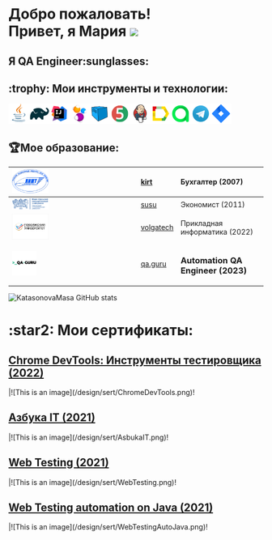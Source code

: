 <h1>Добро пожаловать!</br> 
  Привет, я Мария <img src="https://github.com/blackcater/blackcater/raw/main/images/Hi.gif" height="32"/></h1>
<h2>Я  QA Engineer:sunglasses:</h2>
<h2> :trophy:  Мои инструменты и технологии:</h2>

![This is an image](/design/icons/Java.png)![This is an image](/design/icons/Gradle.png)![This is an image](/design/icons/Intelij_IDEA.png)![This is an image](/design/icons/Selenide.png)![This is an image](/design/icons/Selenoid.png)![This is an image](/design/icons/JUnit5.png)![This is an image](/design/icons/Jenkins.png)![This is an image](/design/icons/Allure_Report.png)![This is an image](/design/icons/AllureTestOps.png)![This is an image](/design/icons/Telegram.png)![This is an image](/design/icons/Jira.png)</br>
## :trophy:Мое образование:

|<img width="30%" title="Northwest Public Service Academy" src="/design/icons/kirt.png">|[kirt](https://kirt.usurt.ru/)| Бухгалтер (2007)|
|:-|:-|:-|
|<img width="30%" title="Northwest Public Service Academy" src="/design/icons/susu.png">|[susu](https://www.susu.ru/ru)| Экономист (2011)|
|<img width="30%" title="Northwest Public Service Academy" src="/design/icons/volgoteh.png">|[volgatech](https://www.volgatech.net/)| Прикладная информатика (2022)|
|<img width="20%" title="QAGuru.png" src="design/icons/QAGuru.png">|[qa.guru](https://qa.guru)| <h3>Automation QA Engineer (2023)</h3>|

![KatasonovaMasa GitHub stats](https://github-readme-stats.vercel.app/api?username=KatasonovaMasa)

<h1>:star2: Мои сертификаты:</h1></a>

<h2><a href="https://cert.software-testing.ru/319597675000365643">Chrome DevTools: Инструменты тестировщика (2022)</a></h2>|![This is an image](/design/sert/ChromeDevTools.png)!

<h2><a href="http://cert.software-testing.ru/319115219954565708">Азбука IT (2021)</a></h2>|![This is an image](/design/sert/AsbukaIT.png)!
<h2><a href="https://testprovider.com/ru/search-certificate/tp19086679">Web Testing (2021)</a></h2>|![This is an image](/design/sert/WebTesting.png)!
<h2><a href="https://testprovider.com/ru/search-certificate/tp98295222">Web Testing automation on Java (2021)</a></h2>|![This is an image](/design/sert/WebTestingAutoJava.png)!



[//]: # (## Дипломная работа выпускницы школы автотестирования "QA GURU"! <a href="https://github.com/KatasonovaMasa/qa.quru">Ссылка на проект</a>)

[//]: # ()
[//]: # (# Проект по автоматизации тестирования для  Head Hunter, сайта поиска работодателя и работника	:star2:)

[//]: # (## <a target="_blank" href="https://spb.hh.ru/">Веб сайт Head Hunter</a>)

[//]: # ()
[//]: # (![This is an image]&#40;design/pictures/hh.jpeg&#41;)

[//]: # ()
[//]: # (## :clipboard:: Содержание:)

[//]: # ()
[//]: # (- <a href="#trophy-технологии-и-инструменты">Технологии и инструменты</a>)

[//]: # (- <a href="#heavy_check_mark-реализованные-проверки">Реализованные проверки</a>)

[//]: # (- <a href="#clipboard_mark-сборка-в-Jenkins">Сборка в Jenkins</a>)

[//]: # (- <a href="#computer-запуск-из-терминала">Запуск из терминала</a>)

[//]: # (- <a href="#chart_with_downwards_trend-allure-отчет">Allure отчет</a>)

[//]: # (- <a href="#bar_chart-интеграция-с-allure-testops">Интеграция с Allure TestOps</a>)

[//]: # (- <a href="#chart_with_upwards_trend-интеграция-с-jira">Интеграция с Jira</a>)

[//]: # (- <a href="#iphone-отчет-в-telegram">Отчет в Telegram</a>)

[//]: # (- <a href="#movie_camera-видео-примеры-прохождения-тестов">Видео примеры прохождения тестов</a>)

[//]: # ()
[//]: # (## :trophy:Технологии и инструменты)

[//]: # ()
[//]: # (![This is an image]&#40;/design/icons/Java.png&#41;![This is an image]&#40;/design/icons/Gradle.png&#41;![This is an image]&#40;/design/icons/Intelij_IDEA.png&#41;![This is an image]&#40;/design/icons/Selenide.png&#41;![This is an image]&#40;/design/icons/Selenoid.png&#41;![This is an image]&#40;/design/icons/JUnit5.png&#41;![This is an image]&#40;/design/icons/Jenkins.png&#41;![This is an image]&#40;/design/icons/Allure_Report.png&#41;![This is an image]&#40;/design/icons/AllureTestOps.png&#41;![This is an image]&#40;/design/icons/Telegram.png&#41;![This is an image]&#40;/design/icons/Jira.png&#41;</br>)

[//]: # ()
[//]: # (В данном проекте автотесты написаны на <code>Java</code> с использованием <code>Selenide</code> для UI-тестов.)

[//]: # ()
[//]: # (В качестве библиотеки для модульного тестирования используется <code>JUnit 5</code>.)

[//]: # ()
[//]: # (Для автоматизированной сборки проекта используется <code>Gradle</code>.)

[//]: # ()
[//]: # (<code>Selenoid</code> выполняет запуск браузеров в контейнерах <code>Docker</code>.)

[//]: # ()
[//]: # (<code>Allure Report</code> формирует отчет о запуске тестов.)

[//]: # ()
[//]: # (<code>Jenkins</code> выполняет запуск тестов.)

[//]: # ()
[//]: # (После завершения прогона отправляются уведомления с помощью бота в <code>Telegram</code>.)

[//]: # ()
[//]: # ()
[//]: # (## 	:heavy_check_mark: Реализованные проверки</br>)

[//]: # (Наличия раздела "Сервисы для соискателей" на главной странице</br>)

[//]: # (Выбора города &#40;на примере Санкт-Петербурга&#41;</br>)

[//]: # (Поиск вакансий "Тестировщик" и "Аналитик"</br>)

[//]: # (Поиск вакансии "Тестировщик" и "Аналитик в городе Санкт-Петербурге</br>)

[//]: # ()
[//]: # (## :clipboard: Сборка в Jenkins)

[//]: # (### <a target="_blank" href="https://jenkins.autotests.cloud/job/HeadHunter3/">Сборка в Jenkins</a>)

[//]: # ()
[//]: # (![This is an image]&#40;design/pictures/jenkins.jpeg&#41;)

[//]: # ()
[//]: # ()
[//]: # (###  :clipboard: Параметры сборки в Jenkins:)

[//]: # (Сборка в Jenkins)

[//]: # ()
[//]: # (- browser &#40;браузер, по умолчанию chrome&#41;)

[//]: # (- version &#40;версия браузера, по умолчанию 99.0&#41;)

[//]: # (- size &#40;размер окна браузера, по умолчанию 1920x1080&#41;)

[//]: # (- threads &#40;количество потоков&#41;)

[//]: # (- необходимо добавить файл credentials.properties &#40;содержащий в себе логины и пароли, пример в папке resources&#41;)

[//]: # ()
[//]: # (## :computer: Запуск из терминала)

[//]: # (Локальный запуск:)

[//]: # (```)

[//]: # (gradle clean test)

[//]: # (```)

[//]: # ()
[//]: # (Удаленный запуск:)

[//]: # (```)

[//]: # (clean)

[//]: # (test)

[//]: # (-Dbrowser=${BROWSER})

[//]: # (-DbrowserVersion=${BROWSER_VERSION} )

[//]: # (-Dsize=${BROWSER_SIZE})

[//]: # (```)

[//]: # ()
[//]: # (## :chart_with_downwards_trend: Allure отчет)

[//]: # (- ### Главный экран отчета)

[//]: # ()
[//]: # (![This is an image]&#40;design/pictures/allure.jpeg&#41;)

[//]: # ()
[//]: # ()
[//]: # (- ### Страница с проведенными тестами)

[//]: # ()
[//]: # (![This is an image]&#40;design/pictures/allure1.jpeg&#41;)

[//]: # ()
[//]: # (## :bar_chart: Интеграция с Allure TestOps)

[//]: # (- ### Экран с результатами запуска тестов)

[//]: # ()
[//]: # (![This is an image]&#40;design/pictures/allureTestsOp.jpeg&#41;)

[//]: # ()
[//]: # (- ### Страница с тестами в TestOps)

[//]: # ()
[//]: # (![This is an image]&#40;design/pictures/AllureTestOps1.jpeg&#41;)

[//]: # ()
[//]: # (## :chart_with_upwards_trend:	 Интеграция с Jira)

[//]: # (- ### Страница с задачей в Jira)

[//]: # ()
[//]: # (![This is an image]&#40;design/pictures/jira.jpeg&#41;)

[//]: # ()
[//]: # ()
[//]: # (## 	:iphone: Отчет в Telegram)

[//]: # ()
[//]: # (![This is an image]&#40;design/pictures/telegram.jpeg&#41;)

[//]: # ()
[//]: # ()
[//]: # (## :movie_camera: Видео примеры прохождения тестов)

[//]: # ()
[//]: # ()
[//]: # ()
[//]: # ()
[//]: # ()
[//]: # ()
[//]: # (https://user-images.githubusercontent.com/83497921/180842190-123c8f3d-a1af-4363-aa5b-ef48283e3013.mp4)

[//]: # ()
[//]: # ()
[//]: # ()
[//]: # ()
[//]: # (:heart: <a target="_blank" href="https://qa.guru">qa.guru</a><br/>)

[//]: # (:blue_heart: <a target="_blank" href="https://t.me/qa_automation">t.me/qa_automation</a>)

[//]: # ()



  

  
  
